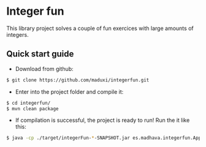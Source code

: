 # Integer fun
This library project solves a couple of fun exercices with large amounts of integers.

## Quick start guide
- Download from github:
```sh
$ git clone https://github.com/maduxi/integerfun.git
```
- Enter into the project folder and compile it:
```sh
$ cd integerfun/
$ mvn clean package
```
- If compilation is successful, the project is ready to run! Run the it like this:
```sh
$ java -cp ./target/integerFun-*-SNAPSHOT.jar es.madhava.integerfun.App
```
